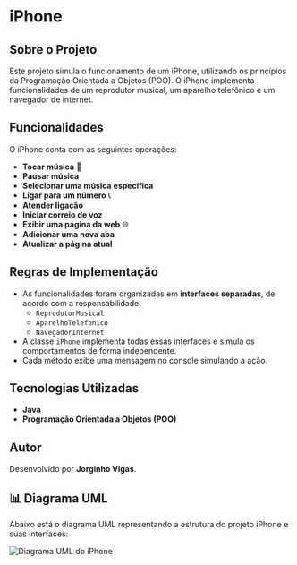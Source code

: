 # iPhone
## Sobre o Projeto
Este projeto simula o funcionamento de um iPhone, utilizando os princípios da Programação Orientada a Objetos (POO). O iPhone implementa funcionalidades de um reprodutor musical, um aparelho telefônico e um navegador de internet.

## Funcionalidades
O iPhone conta com as seguintes operações:

- **Tocar música** 🎵
- **Pausar música**
- **Selecionar uma música específica**
- **Ligar para um número** 📞
- **Atender ligação**
- **Iniciar correio de voz**
- **Exibir uma página da web** 🌐
- **Adicionar uma nova aba**
- **Atualizar a página atual**

## Regras de Implementação
- As funcionalidades foram organizadas em **interfaces separadas**, de acordo com a responsabilidade:
  - `ReprodutorMusical`
  - `AparelhoTelefonico`
  - `NavegadorInternet`
- A classe `iPhone` implementa todas essas interfaces e simula os comportamentos de forma independente.
- Cada método exibe uma mensagem no console simulando a ação.

## Tecnologias Utilizadas
- **Java**
- **Programação Orientada a Objetos (POO)**

## Autor
Desenvolvido por **Jorginho Vigas**.

## 📊 Diagrama UML

Abaixo está o diagrama UML representando a estrutura do projeto iPhone e suas interfaces:

![Diagrama UML do iPhone](diagrama-uml-iphone.png)

